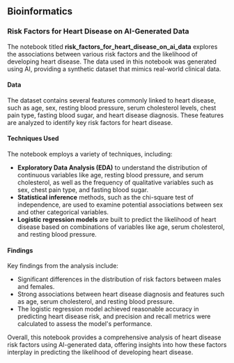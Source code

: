 ## Bioinformatics

### Risk Factors for Heart Disease on AI-Generated Data

The notebook titled **risk_factors_for_heart_disease_on_ai_data** explores the associations
between various risk factors and the likelihood of developing heart disease. The data used in
this notebook was generated using AI, providing a synthetic dataset that mimics real-world
clinical data.

#### Data

The dataset contains several features commonly linked to heart disease, such as age, sex,
resting blood pressure, serum cholesterol levels, chest pain type, fasting blood sugar, and
heart disease diagnosis. These features are analyzed to identify key risk factors for heart
disease.

#### Techniques Used

The notebook employs a variety of techniques, including:

- **Exploratory Data Analysis (EDA)** to understand the distribution of continuous variables
  like age, resting blood pressure, and serum cholesterol, as well as the frequency of
  qualitative variables such as sex, chest pain type, and fasting blood sugar.
- **Statistical inference** methods, such as the chi-square test of independence, are used to
  examine potential associations between sex and other categorical variables.
- **Logistic regression models** are built to predict the likelihood of heart disease based on
  combinations of variables like age, serum cholesterol, and resting blood pressure.

#### Findings

Key findings from the analysis include:

- Significant differences in the distribution of risk factors between males and females.
- Strong associations between heart disease diagnosis and features such as age, serum
  cholesterol, and resting blood pressure.
- The logistic regression model achieved reasonable accuracy in predicting heart disease risk,
  and precision and recall metrics were calculated to assess the model's performance.

Overall, this notebook provides a comprehensive analysis of heart disease risk factors using
AI-generated data, offering insights into how these factors interplay in predicting the
likelihood of developing heart disease.

